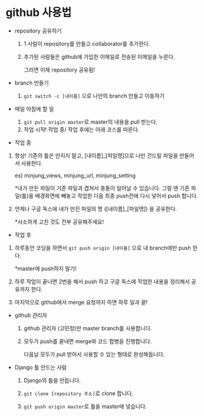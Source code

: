 # github 사용법

- repository 공유하기

  1. 1 사람이 repository를 만들고 collaborator를 추가한다.

  2. 추가된 사람들은 github에 가입한 이메일로 전송된 이메일을 누른다.

     그러면 이제 repository 공유됨!



- branch 만들기
  1. `git switch -c [내이름]` 으로 나만의 branch 만들고 이동하기



- 매일 아침에 할 일
  1. `git pull origin master`로 master의 내용을 pull 받는다.
  2. 작업 시작! 작업 중/ 작업 후에는 아래 코스를 따른다.



-  작업 중

  1. 항상! 기존의 틀은 만지지 말고, [내이름]_[파일명]으로 나만 건드릴 파일을 만들어서 사용한다.

     ex) minjung_views, minjung_url, minjung_setting

     *내가 만든 파일이 기존 파일과 겹쳐서 충돌이 일어날 수 있습니다. 그럴 땐 기존 파일(틀)을 배경화면에 빼놓고 작업한 다음 최종 push전에 다시 넣어서 push 합니다.

  2. 언제나 구글 독스에 내가 만진 파일의 명 ([내이름]_[파일명]) 을 공유한다.

     *사소하게 고친 것도 전부 공유해주세요!



-  작업 후

  1. 하루동안 코딩을 하면서 `git push origin [내이름]` 으로 내 branch에만 push 한다.

     *master에 push하지 말기!

  2. 하루 작업이 끝나면 2번을 해서 push 하고 구글 독스에 작업한 내용을 정리해서 공유까지 한다.

  3. 마지막으로 github에서 merge 요청까지 하면 하루 일과 끝!



- github 관리자

  1. github 관리자 (고민정)만 master branch를 사용합니다.

  2. 모두가 push를 끝내면 merge와 코드 합병을 진행합니다.

     다음날 모두가 pull 받아서 사용할 수 있는 형태로 완성해둡니다.



- Django 틀 만드는 사람

  1. Django의 틀을 만듭니다.
  2. `git clone [repository 주소]`로 clone 합니다.

  3. `git push origin master`로 틀을 master에 넣습니다.